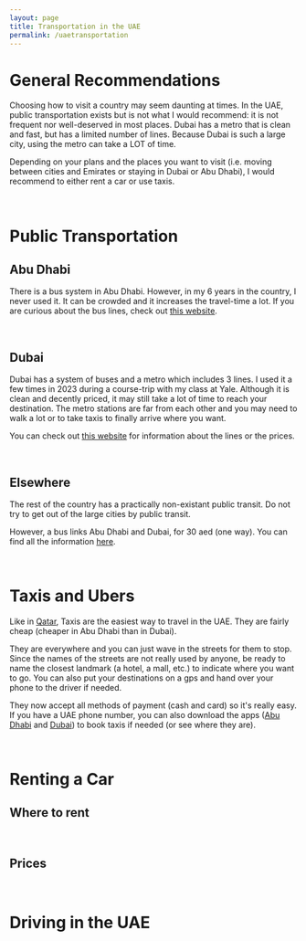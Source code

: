 ```yaml
---
layout: page
title: Transportation in the UAE
permalink: /uaetransportation
---
```


<base target="_blank">



# General Recommendations

Choosing how to visit a country may seem daunting at times. In the UAE, public transportation exists but is not what I would recommend: it is not frequent nor well-deserved in most places. Dubai has a metro that is clean and fast, but has a limited number of lines. Because Dubai is such a large city, using the metro can take a LOT of time.  

Depending on your plans and the places you want to visit (i.e. moving between cities and Emirates or staying in Dubai or Abu Dhabi), I would recommend to either rent a car or use taxis.

<br>

# Public Transportation
## Abu Dhabi
There is a bus system in Abu Dhabi. However, in my 6 years in the country, I never used it. It can be crowded and it increases the travel-time a lot. If you are curious about the bus lines, check out [this website]().

<br>

## Dubai
Dubai has a system of buses and a metro which includes 3 lines. I used it a few times in 2023 during a course-trip with my class at Yale. Although it is clean and decently priced, it may still take a lot of time to reach your destination. The metro stations are far from each other and you may need to walk a lot or to take taxis to finally arrive where you want. 

You can check out [this website]() for information about the lines or the prices.

<br>

## Elsewhere
The rest of the country has a practically non-existant public transit. Do not try to get out of the large cities by public transit.

However, a bus links Abu Dhabi and Dubai, for 30 aed (one way). You can find all the information [here]().

<br>

# Taxis and Ubers
Like in [Qatar](https://estellegvl.github.io/Around-the-World/qatar), Taxis are the easiest way to travel in the UAE. They are fairly cheap (cheaper in Abu Dhabi than in Dubai).

They are everywhere and you can just wave in the streets for them to stop. Since the names of the streets are not really used by anyone, be ready to name the closest landmark (a hotel, a mall, etc.) to indicate where you want to go. You can also put your destinations on a gps and hand over your phone to the driver if needed.

They now accept all methods of payment (cash and card) so it's really easy. If you have a UAE phone number, you can also download the apps ([Abu Dhabi]() and [Dubai]()) to book taxis if needed (or see where they are).

<br>

# Renting a Car
## Where to rent


<br>

## Prices

<br>

# Driving in the UAE



